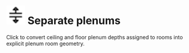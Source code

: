 # <img src="../../.gitbook/assets/separate-plenums.svg" width="50" height="50"> Separate plenums

Click to convert ceiling and floor plenum depths assigned to rooms into explicit plenum room geometry.